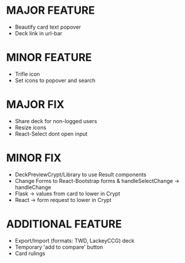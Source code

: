 # MAJOR FEATURE
* Beautify card text popover
* Deck link in url-bar
# MINOR FEATURE
* Trifle icon
* Set icons to popover and search

# MAJOR FIX
* Share deck for non-logged users
* Resize icons
* React-Select dont open input
# MINOR FIX
* DeckPreviewCrypt/Library to use Result components
* Change Forms to React-Bootstrap forms & handleSelectChange -> handleChange
* Flask -> values from card to lower in Crypt
* React -> form request to lower in Crypt

# ADDITIONAL FEATURE
* Export/Import (formats: TWD, LackeyCCG) deck
* Temporary 'add to compare' button
* Card rulings
